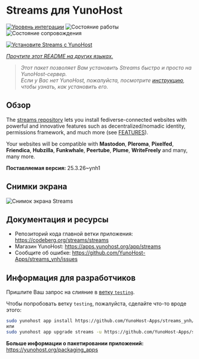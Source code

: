 <!--
Важно: этот README был автоматически сгенерирован <https://github.com/YunoHost/apps/tree/master/tools/readme_generator>
Он НЕ ДОЛЖЕН редактироваться вручную.
-->

# Streams для YunoHost

[![Уровень интеграции](https://apps.yunohost.org/badge/integration/streams)](https://ci-apps.yunohost.org/ci/apps/streams/)
![Состояние работы](https://apps.yunohost.org/badge/state/streams)
![Состояние сопровождения](https://apps.yunohost.org/badge/maintained/streams)

[![Установите Streams с YunoHost](https://install-app.yunohost.org/install-with-yunohost.svg)](https://install-app.yunohost.org/?app=streams)

*[Прочтите этот README на других языках.](./ALL_README.md)*

> *Этот пакет позволяет Вам установить Streams быстро и просто на YunoHost-сервер.*  
> *Если у Вас нет YunoHost, пожалуйста, посмотрите [инструкцию](https://yunohost.org/install), чтобы узнать, как установить его.*

## Обзор

The [streams repository](https://codeberg.org/streams/streams/) lets you install fediverse-connected websites with powerful and innovative features such as decentralized/nomadic identity, permissions framework, and much more (see [FEATURES](doc/FEATURES.md)).

Your websites will be compatible with **Mastodon**, **Pleroma**, **Pixelfed**, **Friendica**, **Hubzilla**, **Funkwhale**, **Peertube**, **Plume**, **WriteFreely** and many, many more.


**Поставляемая версия:** 25.3.26~ynh1

## Снимки экрана

![Снимок экрана Streams](./doc/screenshots/example.png)

## Документация и ресурсы

- Репозиторий кода главной ветки приложения: <https://codeberg.org/streams/streams>
- Магазин YunoHost: <https://apps.yunohost.org/app/streams>
- Сообщите об ошибке: <https://github.com/YunoHost-Apps/streams_ynh/issues>

## Информация для разработчиков

Пришлите Ваш запрос на слияние в [ветку `testing`](https://github.com/YunoHost-Apps/streams_ynh/tree/testing).

Чтобы попробовать ветку `testing`, пожалуйста, сделайте что-то вроде этого:

```bash
sudo yunohost app install https://github.com/YunoHost-Apps/streams_ynh/tree/testing --debug
или
sudo yunohost app upgrade streams -u https://github.com/YunoHost-Apps/streams_ynh/tree/testing --debug
```

**Больше информации о пакетировании приложений:** <https://yunohost.org/packaging_apps>
